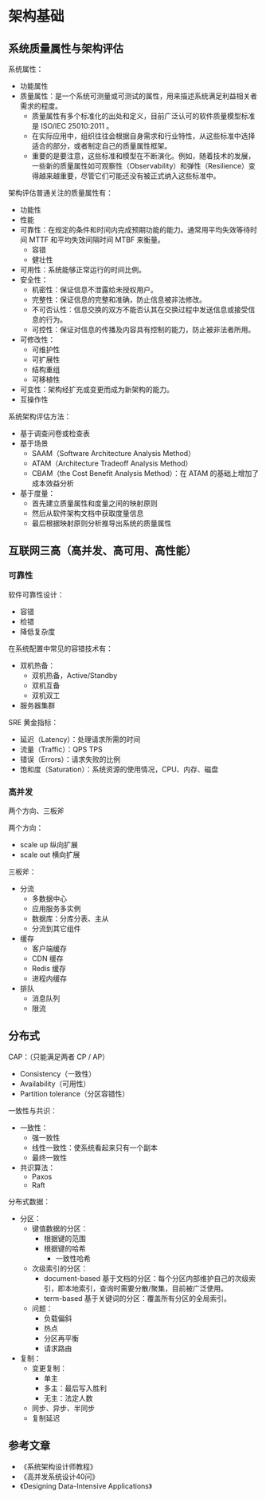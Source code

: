 # 架构基础

## 系统质量属性与架构评估

系统属性：
- 功能属性
- 质量属性：是一个系统可测量或可测试的属性，用来描述系统满足利益相关者需求的程度。
    - 质量属性有多个标准化的出处和定义，目前广泛认可的软件质量模型标准是 ISO/IEC 25010:2011 。
    - 在实际应用中，组织往往会根据自身需求和行业特性，从这些标准中选择适合的部分，或者制定自己的质量属性框架。
    - 重要的是要注意，这些标准和模型在不断演化。例如，随着技术的发展，一些新的质量属性如可观察性（Observability）和弹性（Resilience）变得越来越重要，尽管它们可能还没有被正式纳入这些标准中。


架构评估普通关注的质量属性有：
- 功能性
- 性能
- 可靠性：在规定的条件和时间内完成预期功能的能力。通常用平均失效等待时间 MTTF 和平均失效间隔时间 MTBF 来衡量。
    - 容错
    - 健壮性
- 可用性：系统能够正常运行的时间比例。
- 安全性：
    - 机密性：保证信息不泄露给未授权用户。
    - 完整性：保证信息的完整和准确，防止信息被非法修改。
    - 不可否认性：信息交换的双方不能否认其在交换过程中发送信息或接受信息的行为。
    - 可控性：保证对信息的传播及内容具有控制的能力，防止被非法者所用。
- 可修改性：
    - 可维护性
    - 可扩展性
    - 结构重组
    - 可移植性
- 可变性：架构经扩充或变更而成为新架构的能力。
- 互操作性


系统架构评估方法：
- 基于调查问卷或检查表
- 基于场景
    - SAAM（Software Architecture Analysis Method）
    - ATAM（Architecture Tradeoff Analysis Method）
    - CBAM（the Cost Benefit Analysis Method）：在 ATAM 的基础上增加了成本效益分析
- 基于度量：
    - 首先建立质量属性和度量之间的映射原则
    - 然后从软件架构文档中获取度量信息
    - 最后根据映射原则分析推导出系统的质量属性


## 互联网三高（高并发、高可用、高性能）

### 可靠性

软件可靠性设计：
- 容错
- 检错
- 降低复杂度

在系统配置中常见的容错技术有：
- 双机热备：
    - 双机热备，Active/Standby
    - 双机互备
    - 双机双工
- 服务器集群

SRE 黄金指标：
- 延迟（Latency）：处理请求所需的时间
- 流量（Traffic）：QPS TPS
- 错误（Errors）：请求失败的比例
- 饱和度（Saturation）：系统资源的使用情况，CPU、内存、磁盘

### 高并发

两个方向、三板斧

两个方向：
- scale up 纵向扩展
- scale out 横向扩展

三板斧：
- 分流
    - 多数据中心
    - 应用服务多实例
    - 数据库：分库分表、主从
    - 分流到其它组件
- 缓存
    - 客户端缓存
    - CDN 缓存
    - Redis 缓存
    - 进程内缓存
- 排队
    - 消息队列
    - 限流


## 分布式

CAP：（只能满足两者 CP / AP）
- Consistency（一致性）
- Availability（可用性）
- Partition tolerance（分区容错性）


一致性与共识：
- 一致性：
    - 强一致性
    - 线性一致性：使系统看起来只有一个副本
    - 最终一致性
- 共识算法：
    - Paxos
    - Raft


分布式数据：
- 分区：
    - 键值数据的分区：
        - 根据键的范围
        - 根据键的哈希
            - 一致性哈希
    - 次级索引的分区：
        - document-based 基于文档的分区：每个分区内部维护自己的次级索引，即本地索引，查询时需要分散/聚集，目前被广泛使用。
        - term-based 基于关键词的分区：覆盖所有分区的全局索引。
    - 问题：
        - 负载偏斜
        - 热点
        - 分区再平衡
        - 请求路由
- 复制：
    - 变更复制：
        - 单主
        - 多主：最后写入胜利
        - 无主：法定人数
    - 同步、异步、半同步
    - 复制延迟


## 参考文章

- 《系统架构设计师教程》
- 《高并发系统设计40问》
- 《Designing Data-Intensive Applications》